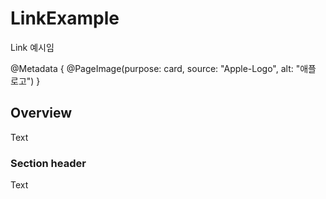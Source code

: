 # LinkExample

Link 예시임

@Metadata {
    @PageImage(purpose: card, source: "Apple-Logo", alt: "애플 로고")
}

## Overview

<!--@START_MENU_TOKEN@-->Text<!--@END_MENU_TOKEN@-->

### Section header

<!--@START_MENU_TOKEN@-->Text<!--@END_MENU_TOKEN@-->
